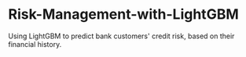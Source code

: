 # Risk-Management-with-LightGBM
Using LightGBM to predict bank customers' credit risk, based on their financial history.
